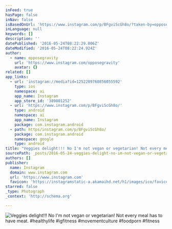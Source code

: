 ```yaml
---
inFeed: true
hasPage: false
inNav: false
isBasedOnUrl: 'https://www.instagram.com/p/BFgviScGh8o/?taken-by=opposegravity'
inLanguage: null
keywords: []
description: ''
datePublished: '2016-05-24T08:22:29.006Z'
dateModified: '2016-05-24T08:22:24.924Z'
author:
  - name: opposegravity
    url: 'https://www.instagram.com/opposegravity'
    avatar: {}
related: []
app_links:
  - url: 'instagram://media?id=1252209760856055592'
    type: ios
    namespace: ai
    app_name: Instagram
    app_store_id: '389801252'
  - url: 'https://www.instagram.com/p/BFgviScGh8o/'
    type: android
    namespace: ai
    app_name: Instagram
    package: com.instagram.android
  - path: https/instagram.com/p/BFgviScGh8o/
    package: com.instagram.android
    namespace: google
    type: android
title: "Veggies delight!!! No I'm not vegan or vegetarian! Not every meal has to have meat. #healthylife #igfitness #movementculture #foodporn #fitness"
sourcePath: _posts/2016-05-24-veggies-delight-no-im-not-vegan-or-vegetarian-not-every.md
authors: []
publisher:
  name: Instagram
  domain: www.instagram.com
  url: 'https://www.instagram.com'
  favicon: 'https://instagramstatic-a.akamaihd.net/h1/images/ico/favicon.ico/dfa85bb1fd63.ico'
starred: false
_type: Photograph
_context: 'http://schema.org'

---
```

![Veggies delight!!! No I'm not vegan or vegetarian! Not every meal has to have meat. #healthylife #igfitness #movementculture #foodporn #fitness](https://scontent.cdninstagram.com/t51.2885-15/s640x640/sh0.08/e35/13108867_1837410343148712_548536323_n.jpg?ig_cache_key=MTI1MjIwOTc2MDg1NjA1NTU5Mg%3D%3D.2)
